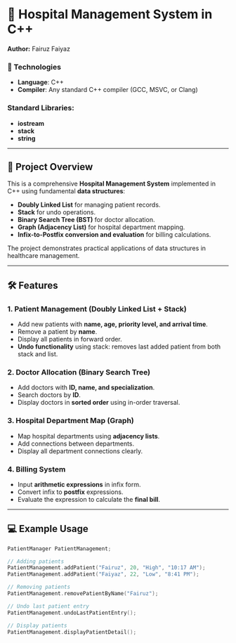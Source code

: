 # 🏥 Hospital Management System in C++

**Author:** Fairuz Faiyaz  

### 🔧 Technologies
- **Language**: C++
- **Compiler**: Any standard C++ compiler (GCC, MSVC, or Clang)

### Standard Libraries: 
- **iostream**
- **stack**
- **string**
---

## 📌 Project Overview

This is a comprehensive **Hospital Management System** implemented in C++ using fundamental **data structures**:

- **Doubly Linked List** for managing patient records.
- **Stack** for undo operations.
- **Binary Search Tree (BST)** for doctor allocation.
- **Graph (Adjacency List)** for hospital department mapping.
- **Infix-to-Postfix conversion and evaluation** for billing calculations.

The project demonstrates practical applications of data structures in healthcare management.

---

## 🛠 Features

### 1. Patient Management (Doubly Linked List + Stack)
- Add new patients with **name, age, priority level, and arrival time**.
- Remove a patient by **name**.
- Display all patients in forward order.
- **Undo functionality** using stack: removes last added patient from both stack and list.

### 2. Doctor Allocation (Binary Search Tree)
- Add doctors with **ID, name, and specialization**.
- Search doctors by **ID**.
- Display doctors in **sorted order** using in-order traversal.

### 3. Hospital Department Map (Graph)
- Map hospital departments using **adjacency lists**.
- Add connections between departments.
- Display all department connections clearly.

### 4. Billing System
- Input **arithmetic expressions** in infix form.
- Convert infix to **postfix** expressions.
- Evaluate the expression to calculate the **final bill**.

---

## 💻 Example Usage

```cpp
PatientManager PatientManagement;

// Adding patients
PatientManagement.addPatient("Fairuz", 20, "High", "10:17 AM");
PatientManagement.addPatient("Faiyaz", 22, "Low", "8:41 PM");

// Removing patients
PatientManagement.removePatientByName("Fairuz");

// Undo last patient entry
PatientManagement.undoLastPatientEntry();

// Display patients
PatientManagement.displayPatientDetail();
